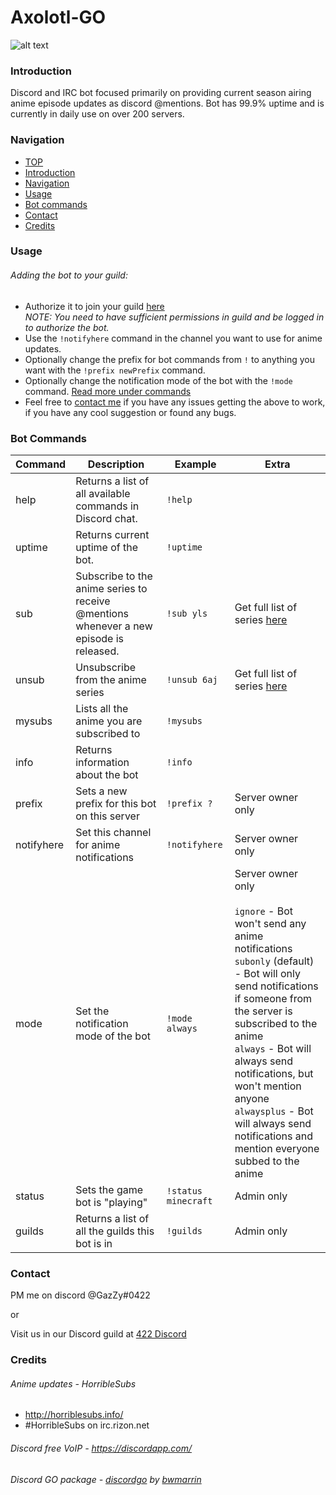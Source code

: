 # Axolotl-GO

![alt text](https://cdn.discordapp.com/avatars/185177851799011329/85e5f93a566888a3151192749cd78746.jpg "Axolotl so moe")

### Introduction

Discord and IRC bot focused primarily on providing current season airing anime episode updates as discord @mentions.
Bot has 99.9% uptime and is currently in daily use on over 200 servers.

### Navigation

* [TOP](#axolotl-go)
* [Introduction](#introduction)
* [Navigation](#navigation)
* [Usage](#usage)
* [Bot commands](#bot-commands)
* [Contact](#contact)
* [Credits](#credits)

### Usage

###### Adding the bot to your guild:
* Authorize it to join your guild [here](https://discordapp.com/oauth2/authorize?client_id=185177389163085824&scope=bot&permissions=19456)<br/>*NOTE: You need to have sufficient permissions in guild and be logged in to authorize the bot.*
* Use the `!notifyhere` command in the channel you want to use for anime updates.
* Optionally change the prefix for bot commands from `!` to anything you want with the `!prefix newPrefix` command.
* Optionally change the notification mode of the bot with the `!mode` command. [Read more under commands](#bot-commands)
* Feel free to [contact me](#contact) if you have any issues getting the above to work, if you have any cool suggestion or found any bugs.

### Bot Commands

|Command|Description|Example|Extra|
---|---|---|---
help|Returns a list of all available commands in Discord chat.|`!help`
uptime|Returns current uptime of the bot.|`!uptime`
sub|Subscribe to the anime series to receive @mentions whenever a new episode is released.|`!sub yls`|Get full list of series [here](https://axolotl.gazzy.eu/)
unsub|Unsubscribe from the anime series|`!unsub 6aj`|Get full list of series [here](https://axolotl.gazzy.eu/)
mysubs|Lists all the anime you are subscribed to|`!mysubs`
info|Returns information about the bot|`!info`
prefix|Sets a new prefix for this bot on this server|`!prefix ?`|Server owner only
notifyhere|Set this channel for anime notifications|`!notifyhere`|Server owner only
mode|Set the notification mode of the bot|`!mode always`|Server owner only<br><br>`ignore` - Bot won't send any anime notifications<br>`subonly` (default) - Bot will only send notifications if someone from the server is subscribed to the anime<br>`always` - Bot will always send notifications, but won't mention anyone<br>`alwaysplus` - Bot will always send notifications and mention everyone subbed to the anime
status|Sets the game bot is "playing"|`!status minecraft`|Admin only
guilds|Returns a list of all the guilds this bot is in|`!guilds`|Admin only



### Contact

PM me on discord @GazZy#0422

or

Visit us in our Discord guild at [422 Discord](https://discord.gg/0cO53vq26OlEojNi)

### Credits

###### Anime updates - HorribleSubs
* <http://horriblesubs.info/>
* \#HorribleSubs on irc.rizon.net

###### Discord free VoIP - <https://discordapp.com/>

###### Discord GO package - [discordgo](https://github.com/bwmarrin/discordgo#discordgo-) by [bwmarrin](https://github.com/bwmarrin)
